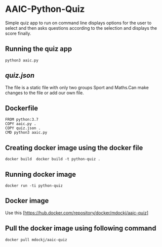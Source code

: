 # AAIC-Python-Quiz
Simple quiz app to run on command line displays options for the user to select and then asks questions 
according to the selection and displays the score finally.
## Running the quiz app
```python3 aaic.py```
## _quiz.json_
The file is a static file with only two groups Sport and Maths.Can make changes to the file
or add our own file.
## Dockerfile
```
FROM python:3.7
COPY aaic.py .
COPY quiz.json .
CMD python3 aaic.py
```
## Creating docker image using the docker file 
```docker build  docker build -t python-quiz .```
## Running docker image 
```docker run -ti python-quiz```
## Docker image 
Use this [https://hub.docker.com/repository/docker/mdockj/aaic-quiz]
## Pull the docker image using following command
```docker pull mdockj/aaic-quiz```